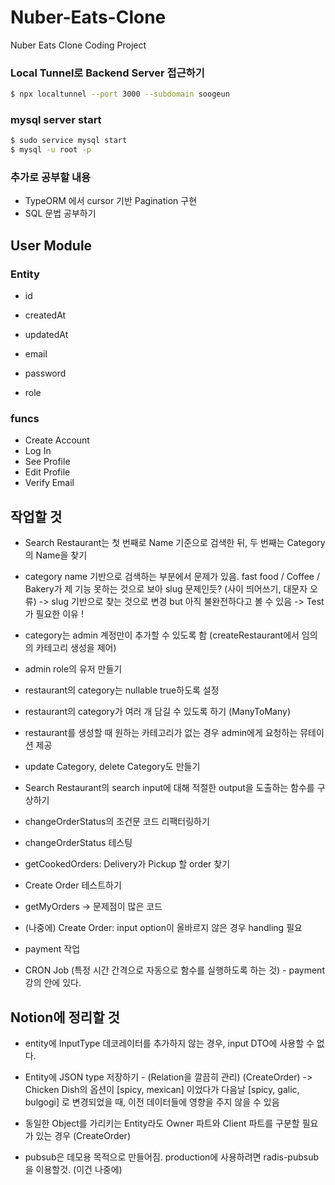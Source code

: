 # Nuber-Eats-Clone
Nuber Eats Clone Coding Project

### Local Tunnel로 Backend Server 접근하기
```bash
$ npx localtunnel --port 3000 --subdomain soogeun 
```

### mysql server start
```bash
$ sudo service mysql start
$ mysql -u root -p
```

### 추가로 공부할 내용
 * TypeORM 에서 cursor 기반 Pagination 구현
 * SQL 문법 공부하기

 
## User Module
### Entity
* id
* createdAt
* updatedAt

* email
* password
* role

### funcs
* Create Account
* Log In
* See Profile
* Edit Profile
* Verify Email


## 작업할 것
* Search Restaurant는 첫 번째로 Name 기준으로 검색한 뒤, 두 번째는 Category의 Name을 찾기
* category name 기반으로 검색하는 부분에서 문제가 있음. 
  fast food / Coffee / Bakery가 제 기능 못하는 것으로 보아 slug 문제인듯? (사이 띄어쓰기, 대문자 오류)
  -> slug 기반으로 찾는 것으로 변경 but 아직 불완전하다고 볼 수 있음
  -> Test가 필요한 이유 !

* category는 admin 계정만이 추가할 수 있도록 함 (createRestaurant에서 임의의 카테고리 생성을 제어)
* admin role의 유저 만들기
* restaurant의 category는 nullable true하도록 설정
* restaurant의 category가 여러 개 담길 수 있도록 하기 (ManyToMany)
* restaurant를 생성할 때 원하는 카테고리가 없는 경우 admin에게 요청하는 뮤테이션 제공
* update Category, delete Category도 만들기
* Search Restaurant의 search input에 대해 적절한 output을 도출하는 함수를 구상하기

* changeOrderStatus의 조건문 코드 리팩터링하기
* changeOrderStatus 테스팅
* getCookedOrders: Delivery가 Pickup 할 order 찾기
* Create Order 테스트하기
* getMyOrders -> 문제점이 많은 코드
* (나중에) Create Order: input option이 올바르지 않은 경우 handling 필요
* payment 작업
* CRON Job (특정 시간 간격으로 자동으로 함수를 실행하도록 하는 것) - payment 강의 안에 있다.

## Notion에 정리할 것
* entity에 InputType 데코레이터를 추가하지 않는 경우, input DTO에 사용할 수 없다.
* Entity에 JSON type 저장하기 - (Relation을 깔끔히 관리)                                                (CreateOrder)
    -> Chicken Dish의 옵션이 [spicy, mexican] 이었다가 다음날 [spicy, galic, bulgogi] 로 변경되었을 때, 이전 데이터들에 영향을 주지 않을 수 있음
* 동일한 Object를 가리키는 Entity라도 Owner 파트와 Client 파트를 구분할 필요가 있는 경우                    (CreateOrder)

* pubsub은 데모용 목적으로 만들어짐. production에 사용하려면 radis-pubsub을 이용할것. (이건 나중에)